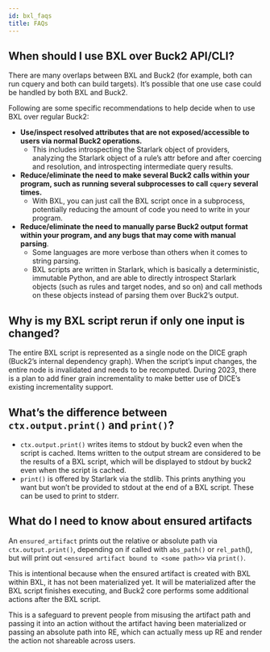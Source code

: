 ```yaml
---
id: bxl_faqs
title: FAQs
---
```


## When should I use BXL over Buck2 API/CLI?

There are many overlaps between BXL and Buck2 (for example, both can run cquery and both can build targets). It’s possible that one use case could be handled by both BXL and Buck2.

Following are some specific recommendations to help decide when to use BXL over regular Buck2:

* **Use/inspect resolved attributes that are not exposed/accessible to users via normal Buck2 operations.**
    * This includes introspecting the Starlark object of providers, analyzing the Starlark object of a rule’s attr before and after coercing and resolution, and introspecting intermediate query results.
* **Reduce/eliminate the need to make several Buck2 calls within your program, such as running several subprocesses to call `cquery` several times.**
    * With BXL, you can just call the BXL script once in a subprocess, potentially reducing the amount of code you need to write in your program.
* **Reduce/eliminate the need to manually parse Buck2 output format within your program, and any bugs that may come with manual parsing**.
    * Some languages are more verbose than others when it comes to string parsing.
    * BXL scripts are written in Starlark, which is basically a deterministic, immutable Python, and are able to directly introspect Starlark objects (such as rules and target nodes, and so on) and call methods on these objects instead of parsing them over Buck2’s output.

## Why is my BXL script rerun if only one input is changed?

The entire BXL script is represented as a single node on the DICE graph (Buck2’s internal dependency graph). When the script’s input changes, the entire node is invalidated and needs to be recomputed. During 2023, there is a plan to add finer grain incrementality to make better use of DICE’s existing incrementality support.

## What’s the difference between `ctx.output.print()` and `print()`?

* `ctx.output.print()` writes items to stdout by buck2 even when the script is cached. Items written to the output stream are considered to be the results of a BXL script, which will be displayed to stdout by buck2 even when the script is cached.
* `print()` is offered by Starlark via the stdlib. This prints anything you want but won’t be provided to stdout at the end of a BXL script. These can be used to print to stderr.

## What do I need to know about ensured artifacts

An `ensured_artifact` prints out the relative or absolute path via `ctx.output.print()`, depending on if called with `abs_path()` or `rel_path`(), but will print out `<ensured artifact bound to <some path>>` via `print()`.

This is intentional because when the ensured artifact is created with BXL within BXL, it has not been materialized yet. It will be materialized after the BXL script finishes executing, and Buck2 core performs some additional actions after the BXL script.

This is a safeguard to prevent people from misusing the artifact path and passing it into an action without the artifact having been materialized or passing an absolute path into RE, which can actually mess up RE and render the action not shareable across users.
